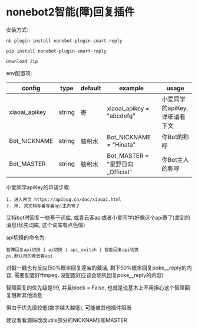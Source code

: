 # nonebot2智能(障)回复插件


安装方式:

    nb plugin install nonebot-plugin-smart-reply
    
    pip install nonebot-plugin-smart-reply
    
    Download Zip
 
env配置项:

|config          |type            |default    |example                                  |usage                                   |
|----------------|----------------|-----------|-----------------------------------------|----------------------------------------|
| xiaoai_apikey  | string         |寄         |xiaoai_apikey = "abcdefg"                |    小爱同学的apiKey, 详细请看下文        |
| Bot_NICKNAME   | string         |脑积水     |Bot_NICKNAME = "Hinata"                  |      你Bot的称呼                         |
| Bot_MASTER     | string         |脑积水     |Bot_MASTER = "星野日向_Official"          |      你Bot主人的称呼                     |


小爱同学apiKey的申请步骤:

    1. 进入网页 https://apibug.cn/doc/xiaoai.html
    2. 焯, 我文档写着写着api主页寄了


艾特bot时回复一些基于词库, 或青云客api或者小爱同学(好像这个api寄了)拿到的消息(优先词库, 这个词库有点色情)

api切换的命令为:

    智障回复api切换 | ai切换 | api_switch | 智能回复api切换
    ps.默认用的青云客api

对戳一戳也有反应(50%概率回复莲宝的藏话, 剩下50%概率回复poke__reply的内容, 需要配置好ffmpeg, 没配置好应该会随机回复poke__reply的内容)

智障回复的优先级是99, 并且block = False, 也就是说基本上不用担心这个智障回复阻断其他消息

但由于优先级较低(数字越大越低), 可能被其他插件阻断

建议看看源码改改utils部分的NICKNAME和MASTER
